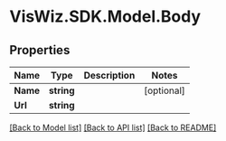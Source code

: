 # VisWiz.SDK.Model.Body
## Properties

Name | Type | Description | Notes
------------ | ------------- | ------------- | -------------
**Name** | **string** |  | [optional] 
**Url** | **string** |  | 

[[Back to Model list]](../README.md#documentation-for-models) [[Back to API list]](../README.md#documentation-for-api-endpoints) [[Back to README]](../README.md)

